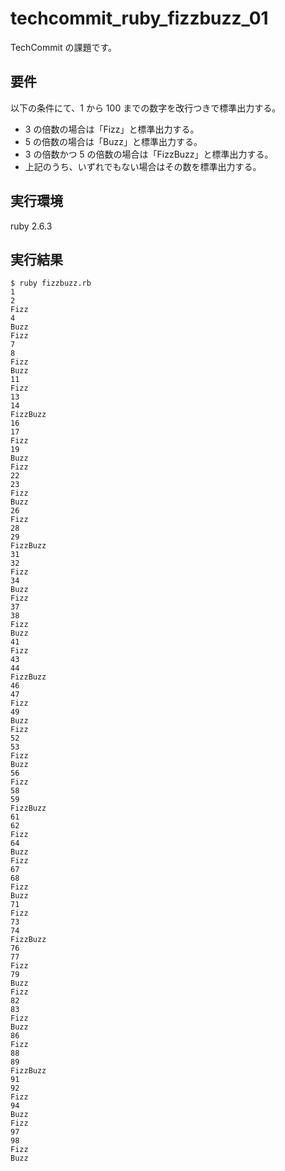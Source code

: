# techcommit_ruby_fizzbuzz_01

TechCommit の課題です。

## 要件

以下の条件にて、1 から 100 までの数字を改行つきで標準出力する。

- 3 の倍数の場合は「Fizz」と標準出力する。
- 5 の倍数の場合は「Buzz」と標準出力する。
- 3 の倍数かつ 5 の倍数の場合は「FizzBuzz」と標準出力する。
- 上記のうち、いずれでもない場合はその数を標準出力する。

## 実行環境

ruby 2.6.3

## 実行結果

    $ ruby fizzbuzz.rb
    1
    2
    Fizz
    4
    Buzz
    Fizz
    7
    8
    Fizz
    Buzz
    11
    Fizz
    13
    14
    FizzBuzz
    16
    17
    Fizz
    19
    Buzz
    Fizz
    22
    23
    Fizz
    Buzz
    26
    Fizz
    28
    29
    FizzBuzz
    31
    32
    Fizz
    34
    Buzz
    Fizz
    37
    38
    Fizz
    Buzz
    41
    Fizz
    43
    44
    FizzBuzz
    46
    47
    Fizz
    49
    Buzz
    Fizz
    52
    53
    Fizz
    Buzz
    56
    Fizz
    58
    59
    FizzBuzz
    61
    62
    Fizz
    64
    Buzz
    Fizz
    67
    68
    Fizz
    Buzz
    71
    Fizz
    73
    74
    FizzBuzz
    76
    77
    Fizz
    79
    Buzz
    Fizz
    82
    83
    Fizz
    Buzz
    86
    Fizz
    88
    89
    FizzBuzz
    91
    92
    Fizz
    94
    Buzz
    Fizz
    97
    98
    Fizz
    Buzz
